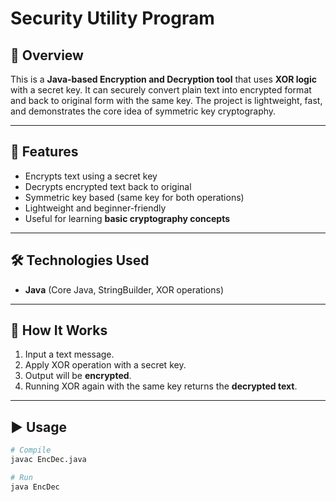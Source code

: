 # Security Utility Program

## 📌 Overview  
This is a **Java-based Encryption and Decryption tool** that uses **XOR logic** with a secret key. It can securely convert plain text into encrypted format and back to original form with the same key. The project is lightweight, fast, and demonstrates the core idea of symmetric key cryptography.  

---

## 🔑 Features  
- Encrypts text using a secret key  
- Decrypts encrypted text back to original  
- Symmetric key based (same key for both operations)  
- Lightweight and beginner-friendly  
- Useful for learning **basic cryptography concepts**  

---

## 🛠️ Technologies Used  
- **Java** (Core Java, StringBuilder, XOR operations)  

---

## 🚀 How It Works  
1. Input a text message.  
2. Apply XOR operation with a secret key.  
3. Output will be **encrypted**.  
4. Running XOR again with the same key returns the **decrypted text**.  

---

## ▶️ Usage  
```bash
# Compile
javac EncDec.java  

# Run
java EncDec

